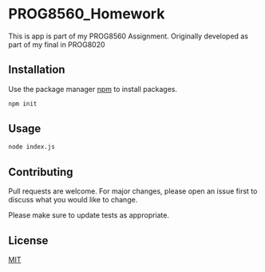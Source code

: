 # PROG8560_Homework

This is app is part of my PROG8560 Assignment. Originally developed as part of my final in PROG8020

## Installation

Use the package manager [npm](https://www.npmjs.com) to install packages.

```bash
npm init
```

## Usage

```bash
node index.js
```

## Contributing
Pull requests are welcome. For major changes, please open an issue first to discuss what you would like to change.

Please make sure to update tests as appropriate.

## License
[MIT](https://choosealicense.com/licenses/mit/)
